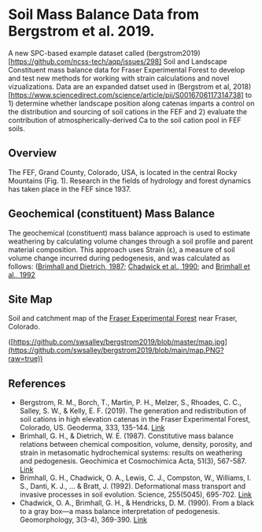 # Soil Mass Balance Data from Bergstrom et al. 2019.
A new SPC-based example dataset called (bergstrom2019)[https://github.com/ncss-tech/aqp/issues/298]  Soil and Landscape Constituent mass balance data for Fraser Experimental Forest to develop and test new methods for working with strain calculations and novel vizualizations. Data are an expanded datset used in (Bergstrom et al, 2018)[https://www.sciencedirect.com/science/article/pii/S0016706117314738] to 1) determine whether landscape position along catenas imparts a control on the distribution and sourcing of soil cations in the FEF and 2) evaluate the contribution of atmospherically-derived Ca to the soil cation pool in FEF soils.


## Overview
The FEF, Grand County, Colorado, USA, is located in the central Rocky Mountains (Fig. 1). Research in the fields of hydrology and forest dynamics has taken place in the FEF since 1937. 


## Geochemical (constituent) Mass Balance
The geochemical (constituent) mass balance approach is used to estimate weathering by calculating volume changes through a soil profile and parent material composition. This approach uses Strain (ε), a measure of soil volume change incurred during pedogenesis, and was calculated as follows: ([Brimhall and Dietrich, 1987](https://www.sciencedirect.com/science/article/abs/pii/0016703787900706); [Chadwick et al., 1990](https://www.sciencedirect.com/science/article/abs/pii/0169555X9090012F); and [Brimhall et al., 1992](https://www.science.org/doi/10.1126/science.255.5045.695)


## Site Map
Soil and catchment map of the [Fraser Experimental Forest](https://www.fs.usda.gov/main/fraser/home) near Fraser, Colorado.

([https://github.com/swsalley/bergstrom2019/blob/master/map.jpg](https://github.com/swsalley/bergstrom2019/blob/main/map.PNG?raw=true))


## References
- Bergstrom, R. M., Borch, T., Martin, P. H., Melzer, S., Rhoades, C. C., Salley, S. W., & Kelly, E. F. (2019). The generation and redistribution of soil cations in high elevation catenas in the Fraser Experimental Forest, Colorado, US. Geoderma, 333, 135-144. [Link](https://doi.org/10.1016/0016-7037(87)90070-6)
- Brimhall, G. H., & Dietrich, W. E. (1987). Constitutive mass balance relations between chemical composition, volume, density, porosity, and strain in metasomatic hydrochemical systems: results on weathering and pedogenesis. Geochimica et Cosmochimica Acta, 51(3), 567-587. [Link](https://doi.org/10.1016/0016-7037(87)90070-6)
- Brimhall, G. H., Chadwick, O. A., Lewis, C. J., Compston, W., Williams, I. S., Danti, K. J., ... & Bratt, J. (1992). Deformational mass transport and invasive processes in soil evolution. Science, 255(5045), 695-702. [Link](https://doi.org/10.1126/science.255.5045.695)
- Chadwick, O. A., Brimhall, G. H., & Hendricks, D. M. (1990). From a black to a gray box—a mass balance interpretation of pedogenesis. Geomorphology, 3(3-4), 369-390. [Link](https://doi.org/10.1016/0169-555X(90)90012-F)
